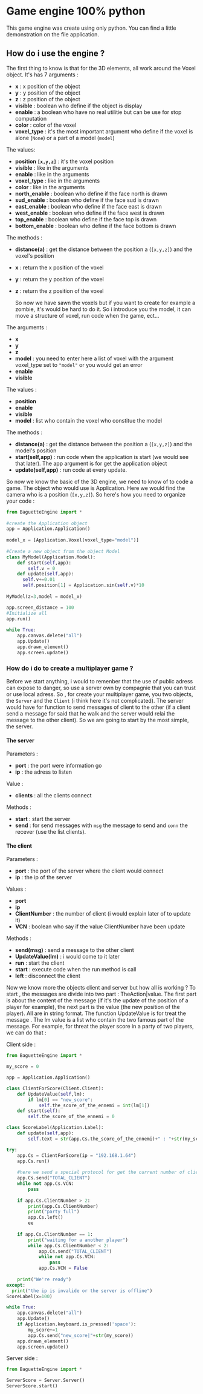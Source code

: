 # Game engine 100% python
  This game engine was create using only python. You can find a little demonstration on the file application.

## How do i use the engine ?

  The first thing to know is that for the 3D elements, all work around the Voxel object. It's has 7 arguments :
  * **x** : x position of the object
  * **y** : y position of the object
  * **z** : z position of the object
  * **visible** : boolean who define if the object is display
  * **enable** : a boolean who have no real utilitie but can be use for stop computation
  * **color** : color of the voxel
  * **voxel_type** : it's the most important argument who define if the voxel is alone (```None```) or a part of a model (```model```)
  
  The values:
  * **position ```[x,y,z]```** : it's the voxel position
  * **visible** : like in the arguments
  * **enable** : like in the arguments
  * **voxel_type** : like in the arguments
  * **color** : like in the arguments
  * **north_enable** : boolean who define if the face north is drawn
  * **sud_enable** : boolean who define if the face sud is drawn
  * **east_enable** : boolean who define if the face east is drawn
  * **west_enable** : boolean who define if the face west is drawn
  * **top_enable** : boolean who define if the face top is drawn
  * **bottom_enable** : boolean who define if the face bottom is drawn
  
  The methods :
  * **distance(a)** : get the distance between the position a (```[x,y,z]```) and the voxel's position
  * **x** : return the x position of the voxel
  * **y** : return the y position of the voxel
  * **z** : return the z position of the voxel
  
    So now we have sawn the voxels but if you want to create for example a zombie, it's would be hard to do it. So i introduce you the model, it can move a structure of voxel, run code when the game, ect...
  
  The arguments :
  * **x**
  * **y**
  * **z**
  * **model** : you need to enter here a list of voxel with the argument voxel_type set to ```"model"``` or you would get an error
  * **enable**
  * **visible**
  
  The values :
  * **position**
  * **enable**
  * **visible**
  * **model** : list who contain the voxel who constitue the model
  
  The methods :
  * **distance(a)** : get the distance between the position a (```[x,y,z]```) and the model's position
  * **start(self,app)** : run code when the application is start (we would see that later). The app argument is for get the application object
  * **update(self,app)** : run code at every update.
  
  So now we know the basic of the 3D engine, we need to know of to code a game. The object who would use is Application. Here we would find the camera who is a position (```[x,y,z]```). So here's how you need to organize your code :

```python
from BaguetteEngine import *
  
#create the Application object
app = Application.Application()
  
model_x = [Application.Voxel(voxel_type="model")]
  
#Create a new object from the object Model
class MyModel(Application.Model):
    def start(self,app):
        self.v = 0
    def update(self,app):
      self.v+=0.01
      self.position[1] = Application.sin(self.v)*10
  
MyModel(z=3,model = model_x)

app.screen_distance = 100 
#Initialize all
app.run()
  
while True:
    app.canvas.delete("all")
    app.Update()
    app.drawn_element()
    app.screen.update()
```
### How do i do to create a multiplayer game ?
  Before we start anything, i would to remenber that the use of public adress can expose to danger, so use a server own by compagnie that you can trust or use local adress. 
  So , for create your multiplayer game, you two objects, the ```Server``` and the ```Client``` (i think here it's not complicated). The server would have for function to send messages of client to the other (if a client send a message for said that he walk and the server would relai the message to the other client). So we are going to start by the most simple, the server.

#### The server

Parameters : 
* **port** : the port were information go
* **ip** : the adress to listen

Value :
* **clients** : all the clients connect

Methods :
* **start** : start the server
* **send** : for send messages with ```msg``` the message to send and ```conn``` the recever (use the list clients).

#### The client

Parameters :
* **port** : the port of the server where the client would connect
* **ip** : the ip of the server

Values :
* **port**
* **ip**
* **ClientNumber** : the number of client (i would explain later of to update it)
* **VCN** : boolean who say if the value ClientNumber have been update

Methods :
* **send(msg)** : send a message to the other client
* **UpdateValue(lm)** : i would come to it later
* **run** : start the client
* **start** : execute code when the run method is call
* **left** : disconnect the client

Now we know more the objects client and server but how all is working ? To start , the messages are divide into two part : TheAction|value. The first part is about the content of the message (if it's the update of the position of a player for example), the next part is the value (the new position of the player). All are in string format. The function UpdateValue is for treat the message . The lm value is a list who contain the two famous part of the message. For example, for threat the player score in a party of two players, we can do that : 

Client side :

```python
from BaguetteEngine import *

my_score = 0

app = Application.Application()

class ClientForScore(Client.Client):
    def UpdateValue(self,lm):
        if lm[0] == "new_score":
            self.the_score_of_the_ennemi = int(lm[1])
    def start(self):
        self.the_score_of_the_ennemi = 0

class ScoreLabel(Application.Label):
    def update(self,app):
        self.text = str(app.Cs.the_score_of_the_ennemi)+" : "+str(my_score)

try:
    app.Cs = ClientForScore(ip = "192.168.1.64")
    app.Cs.run()
    
    #here we send a special protocol for get the current number of client
    app.Cs.send("TOTAL_CLIENT")
    while not app.Cs.VCN:
        pass
      
    if app.Cs.ClientNumber > 2:
        print(app.Cs.ClientNumber)
        print("party full")
        app.Cs.left()
        ee
      
    if app.Cs.ClientNumber == 1:
        print("waiting for a another player")
        while app.Cs.ClientNumber < 2:
            app.Cs.send("TOTAL_CLIENT")
            while not app.Cs.VCN:
                pass
            app.Cs.VCN = False
      
    print("We're ready")
except:
  print("the ip is invalide or the server is offline")
ScoreLabel(x=100)

while True:
    app.canvas.delete("all")
    app.Update()
    if Application.keyboard.is_pressed('space'):
        my_score+=1
        app.Cs.send("new_score|"+str(my_score))
    app.drawn_element()
    app.screen.update()

```

Server side :

```python
from BaguetteEngine import *

ServerScore = Server.Server()
ServerScore.start()
```
